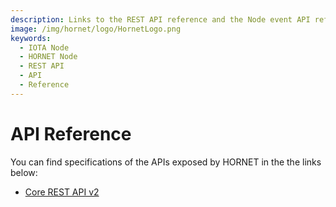 ```yaml
---
description: Links to the REST API reference and the Node event API reference.
image: /img/hornet/logo/HornetLogo.png
keywords:
  - IOTA Node
  - HORNET Node
  - REST API
  - API
  - Reference
---
```


# API Reference

You can find specifications of the APIs exposed by HORNET in the the links below:

- [Core REST API v2](https://github.com/iotaledger/tips/pull/57)
